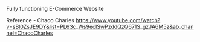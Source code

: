 Fully functioning E-Commerce Website

Reference - Chaoo Charles
https://www.youtube.com/watch?v=sBl0ZsJE9DY&list=PL63c_Ws9ecISwPzddQzQ671S_gzJA6M5z&ab_channel=ChaooCharles
